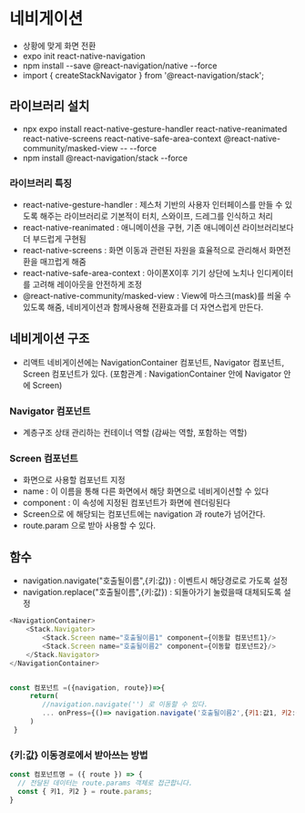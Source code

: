 # 네비게이션

- 상황에 맞게 화면 전환
- expo init react-native-navigation
- npm install --save @react-navigation/native --force
- import { createStackNavigator } from '@react-navigation/stack';

## 라이브러리 설치
- npx expo install react-native-gesture-handler react-native-reanimated react-native-screens react-native-safe-area-context @react-native-community/masked-view -- --force
- npm install @react-navigation/stack --force

### 라이브러리 특징
- react-native-gesture-handler : 제스처 기반의 사용자 인터페이스를 만들 수 있도록 해주는 라이브러리로 기본적이 터치, 스와이프, 드레그를 인식하고 처리
- react-native-reanimated : 애니메이션을 구현, 기존 애니메이션 라이브러리보다 더 부드럽게 구현됨
- react-native-screens : 화면 이동과 관련된 자원을 효율적으로 관리해서 화면전환을 매끄럽게 해줌
- react-native-safe-area-context : 아이폰X이후 기기 상단에 노치나 인디케이터를 고려해 레이아웃을 안전하게 조정
- @react-native-community/masked-view : View에 마스크(mask)를 씌울 수 있도록 해줌, 네비게이션과 함께사용해 전환효과를 더 자연스럽게 만든다.

## 네비게이션 구조
- 리액트 네비게이션에는 NavigationContainer 컴포넌트, Navigator 컴포넌트, Screen 컴포넌트가 있다. (포함관계 : NavigationContainer 안에 Navigator 안에 Screen)

### Navigator 컴포넌트
- 계층구조 상태 관리하는 컨테이너 역할 (감싸는 역할, 포함하는 역할)

### Screen 컴포넌트 
- 화면으로 사용할 컴포넌트 지정
- name : 이 이름을 통해 다른 화면에서 해당 화면으로 네비게이션할 수 있다
- component : 이 속성에 지정된 컴포넌트가 화면에 렌더링된다
- Screen으로 에 해당되는 컴포넌트에는 navigation 과 route가 넘어간다.
- route.param 으로 받아 사용할 수 있다.

## 함수
- navigation.navigate("호출될이름",{키:값}) : 이벤트시 해당경로로 가도록 설정
- navigation.replace("호출될이름",{키:값}) : 되돌아가기 눌렀을때 대체되도록 설정




```js
<NavigationContainer>
    <Stack.Navigator>
        <Stack.Screen name="호출될이름1" component={이동할 컴포넌트1}/>
        <Stack.Screen name="호출될이름2" component={이동할 컴포넌트2}/>
    </Stack.Navigator>
</NavigationContainer>


const 컴포넌트 =({navigation, route})=>{
     return(
        //navigation.navigate('') 로 이동할 수 있다.
        ... onPress={()=> navigation.navigate('호출될이름2',{키1:값1, 키2:값2})} ----> route 로 전달된다.
     )
 }
```
### {키:값} 이동경로에서 받아쓰는 방법

```js
const 컴포넌트명 = ({ route }) => {
  // 전달된 데이터는 route.params 객체로 접근합니다.
  const { 키1, 키2 } = route.params;
}
```
